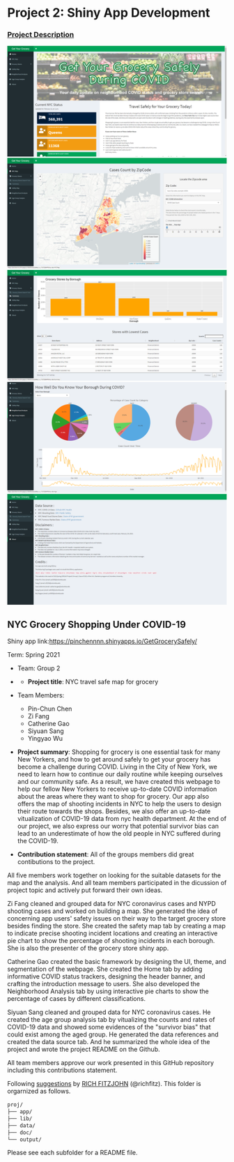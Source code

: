 # Project 2: Shiny App Development

### [Project Description](doc/project2_desc.md)
![screenshot](doc/figs/1.png)
![screenshot](doc/figs/2.png)
![screenshot](doc/figs/3.png)
![screenshot](doc/figs/4.png)
![screenshot](doc/figs/5.png)


## NYC Grocery Shopping Under COVID-19 

Shiny app link:https://pinchennnn.shinyapps.io/GetGrocerySafely/

Term: Spring 2021

+ Team: Group 2
+ + **Project title**: NYC travel safe map for grocery
+ Team Members:          
	+ Pin-Chun Chen
	+ Zi Fang
	+ Catherine Gao
	+ Siyuan Sang
	+ Yingyao Wu

+ **Project summary**: Shopping for grocery is one essential task for many New Yorkers, and how to get around safely to get your grocery has become a challenge during COVID. Living in the City of New York, we need to learn how to continue our daily routine while keeping ourselves and our community safe. As a result, we have created this webpage to help our fellow New Yorkers to receive up-to-date COVID information about the areas where they want to shop for grocery. Our app also offers the map of shooting incidents in NYC to help the users to design their route towards the shops. Besides, we also offer an up-to-date vitualization of COVID-19 data from nyc health department. At the end of our project, we also express our worry that potential survivor bias can lead to an underestimate of how the old people in NYC suffered during the COVID-19.  

+ **Contribution statement**: 
All of the groups members did great contibutions to the project.

All five members work together on looking for the suitable datasets for the map and the analysis. And all team members participated in the dicussion of project topic and actively put forward their own ideas.

Zi Fang cleaned and grouped data for NYC coronavirus cases and NYPD shooting cases and worked on building a map. She generated the idea of concerning app users' safety issues on their way to the target grocery store besides finding the store. She created the safety map tab by creating a map to indicate precise shooting incident locations and creating an interactive pie chart to show the percentage of shooting incidents in each borough. She is also the presenter of the grocery store shiny app.

Catherine Gao created the basic framework by designing the UI, theme, and segmentation of the webpage. She created the Home tab by adding informative COVID status trackers, designing the header banner, and crafting the introduction message to users. She also developed the Neighborhood Analysis tab by using interactive pie charts to show the percentage of cases by different classifications.

Siyuan Sang cleaned and grouped data for NYC coronavirus cases. He created the age group analysis tab by vitualizing the counts and rates of COVID-19 data and showed some evidences of the "survivor bias" that could exist among the aged group. He generated the data references and created the data source tab. And he summarized the whole idea of the project and wrote the project README on the Github.

All team members approve our work presented in this GitHub repository including this contributions statement. 

Following [suggestions](http://nicercode.github.io/blog/2013-04-05-projects/) by [RICH FITZJOHN](http://nicercode.github.io/about/#Team) (@richfitz). This folder is orgarnized as follows.

```
proj/
├── app/
├── lib/
├── data/
├── doc/
└── output/
```

Please see each subfolder for a README file.

